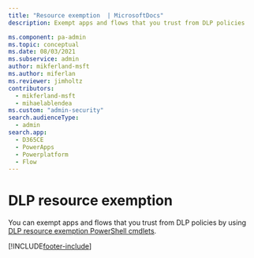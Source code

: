 ```yaml
---
title: "Resource exemption  | MicrosoftDocs"
description: Exempt apps and flows that you trust from DLP policies

ms.component: pa-admin
ms.topic: conceptual
ms.date: 08/03/2021
ms.subservice: admin
author: mikferland-msft
ms.author: miferlan
ms.reviewer: jimholtz
contributors:
  - mikferland-msft
  - mihaelablendea
ms.custom: "admin-security"
search.audienceType: 
  - admin
search.app:
  - D365CE
  - PowerApps
  - Powerplatform
  - Flow
---
```


# DLP resource exemption

You can exempt apps and flows that you trust from DLP policies by using [DLP resource exemption PowerShell cmdlets](powerapps-powershell.md#dlp-resource-exemption-cmdlets). 




[!INCLUDE[footer-include](../includes/footer-banner.md)]
